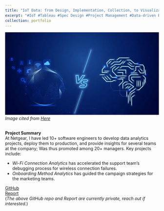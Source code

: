 ```yaml
---
title: "IoT Data: from Design, Implementation, Collection, to Visualization for Decision-making"
excerpt: "#IoT #Tableau #Spec Design #Project Management #Data-driven Busines Decision-making #Engineering #Marketing"
collection: portfolio
---
```


![Product Idea](/images/NTGR_iot_ai.png)
*Image cited from [Here](https://medium.com/mqos-technologies/iot-vs-ai-whats-the-difference-between-internet-of-things-and-artificial-intelligence-9a898dd8c7c1)*<br/><br/>

**Project Summary** <br/>
At Netgear, I have led 10+ software engineers to develop data analytics projects, deploy them to production, and provide insights for several teams at the company; Was thus promoted among 20+ managers. Key projects include:
* *Wi-Fi Connection Analytics* has accelerated the support team’s debugging process for wireless connection failures.
* *Onboarding Method Analytics* has guided the campaign strategies for the marketing teams.

[GitHub](https://github.com/Tego-Chang/IoT-data---spec-design-implementation-collection-visualization) <br/>
[Report](https://github.com/Tego-Chang/IoT-data---spec-design-implementation-collection-visualization/blob/main/Wi-Fi_router_analytics_Tableau_visualization/Wi-Fi%20RA%20in%20R7000%20beta%20test%20report_v6.pdf)<br/>
(*The above GitHub repo and Report are currently private, reach out if interested.*)